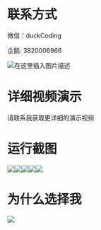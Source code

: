 # 联系方式

微信：duckCoding

企鹅: 3820006966

![在这里插入图片描述](http://upload.cxycsx.vip/91ab4bcb4f2c4c6db86365bb6d6e9c62.jpeg)

# 详细视频演示

请联系我获取更详细的演示视频

# 运行截图

![](http://www.bysj52.com/uploadfile/ueditor/image/202306/%E6%AF%95%E8%AE%BEspringboot010%E5%A4%A7%E5%AD%A6%E7%94%9F%E5%85%A5%E5%AD%A6%E5%AE%A1%E6%A0%B8%E7%B3%BB%E7%BB%9F%E7%9A%84%E6%AF%95%E4%B8%9A%E8%AE%BE%E8%AE%A1/4.png)![](http://www.bysj52.com/uploadfile/ueditor/image/202306/%E6%AF%95%E8%AE%BEspringboot010%E5%A4%A7%E5%AD%A6%E7%94%9F%E5%85%A5%E5%AD%A6%E5%AE%A1%E6%A0%B8%E7%B3%BB%E7%BB%9F%E7%9A%84%E6%AF%95%E4%B8%9A%E8%AE%BE%E8%AE%A1/1.png)![](http://www.bysj52.com/uploadfile/ueditor/image/202306/%E6%AF%95%E8%AE%BEspringboot010%E5%A4%A7%E5%AD%A6%E7%94%9F%E5%85%A5%E5%AD%A6%E5%AE%A1%E6%A0%B8%E7%B3%BB%E7%BB%9F%E7%9A%84%E6%AF%95%E4%B8%9A%E8%AE%BE%E8%AE%A1/5.png)![](http://www.bysj52.com/uploadfile/ueditor/image/202306/%E6%AF%95%E8%AE%BEspringboot010%E5%A4%A7%E5%AD%A6%E7%94%9F%E5%85%A5%E5%AD%A6%E5%AE%A1%E6%A0%B8%E7%B3%BB%E7%BB%9F%E7%9A%84%E6%AF%95%E4%B8%9A%E8%AE%BE%E8%AE%A1/3.png)![](http://www.bysj52.com/uploadfile/ueditor/image/202306/%E6%AF%95%E8%AE%BEspringboot010%E5%A4%A7%E5%AD%A6%E7%94%9F%E5%85%A5%E5%AD%A6%E5%AE%A1%E6%A0%B8%E7%B3%BB%E7%BB%9F%E7%9A%84%E6%AF%95%E4%B8%9A%E8%AE%BE%E8%AE%A1/2.png)

# 为什么选择我

![](http://upload.cxycsx.vip/%E7%A8%8B%E5%BA%8F%E8%AE%BE%E8%AE%A1.png)

